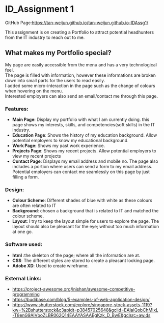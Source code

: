 # ID_Assignment 1
GitHub Page:https://tan-weijun.github.io/tan-weijun.github.io-IDAssg1/

This assignment is on creating a Portfolio to attract potential headhunters from the IT industry to reach out to me.
<br>


## What makes my Portfolio special?<br>
My page are easily accessible from the menu and has a very technological feel. <br>
The page is filled with information, however these informations are broken down into small parts for the users to read easily.<br>
I added some micro-interaction in the page such as the change of colours when hovering on the menu.<br>
Interested employers can also send an email/contact me through this page. 

### Features:

- __Main Page__: Display my portfolio with what I am currently doing. this page shows my interests, skills, and competencies(soft skills) in the IT industry.
- __Education Page__: Shows the history of my education background. Allow potential employers to know my educational background.
- __Work Page__: Shows my past work experience.
- __Projects Page__: Shows my recent projects. Allow potential employers to view my recent projects
- __Contact Page__: Displays my email address and mobile no. The page also includes a portion where users can send a form to my email address. Potential employers can contact me seamlessly on this page by just filling a form.


### Design:
- __Colour Scheme__: Different shades of blue with white as these colours are often related to IT
- __Background__: chosen a background that is related to IT and matched the colour scheme.
- __Layout__: I try to keep the layout simple for users to explore the page. The layout should also be pleasant for the eye; without too much information at one go.


### Software used:
- __html__ :the skeleton of the page; where all the information are at.
- __CSS__: The different styles are stored to create a pleasant looking page.
- __Adobe XD__: Used to create wireframe.

### External Links:
- https://project-awesome.org/lnishan/awesome-competitive-programming
- https://budibase.com/blog/5-examples-of-web-application-design/
- https://www.shutterstock.com/explore/singapore-stock-assets-1119?kw=%2Bshutterstock&c3apidt=p38457025648&gclid=EAIaIQobChMIxL-T8enG9AIVboZLBR062Q14EAAYASAAEgKzk_D_BwE&gclsrc=aw.ds

